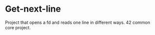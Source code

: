 # Get-next-line
Project that opens a fd and reads one line in different ways. 42 common core project.
